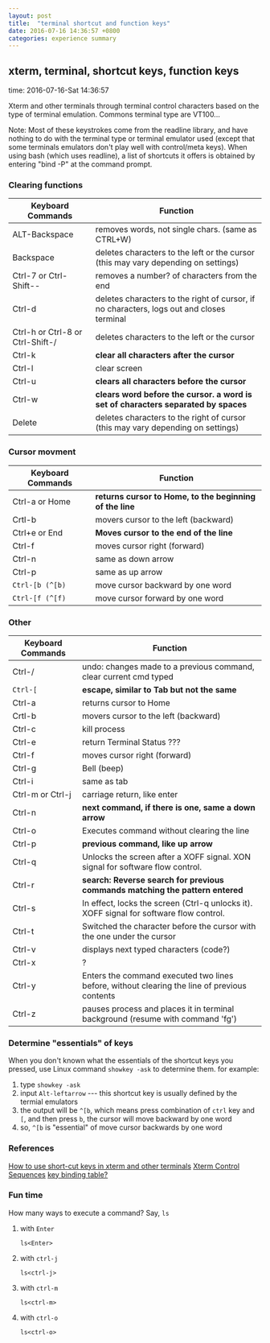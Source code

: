 ```yaml
---
layout: post
title:  "terminal shortcut and function keys"
date: 2016-07-16 14:36:57 +0800
categories: experience summary
---
```


## xterm, terminal, shortcut keys, function keys
time: 2016-07-16-Sat 14:36:57

Xterm and other terminals through terminal control characters based on the type
of terminal emulation. Commons terminal type are VT100...
 
Note: Most of these keystrokes come from the readline library, and have nothing
to do with the terminal type or terminal emulator used (except that some
terminals emulators don't play well with control/meta keys). When using bash
(which uses readline), a list of shortcuts it offers is obtained by entering
"bind -P" at the command prompt.

<!-- more -->
### Clearing functions

Keyboard Commands                | Function
-----                            | -----
ALT-Backspace                    | removes words, not single chars. (same as CTRL+W)
Backspace                        | deletes characters to the left or the cursor (this may vary depending on settings)
Ctrl-7 or Ctrl-Shift--           | removes a number? of characters from the end
Ctrl-d                           | deletes characters to the right of cursor, if no characters, logs out and closes terminal
Ctrl-h or Ctrl-8 or Ctrl-Shift-/ | deletes characters to the left or the cursor
Ctrl-k                           | **clear all characters after the cursor**
Ctrl-l                           | clear screen
Ctrl-u                           | **clears all characters before the cursor**
Ctrl-w                           | **clears word before the cursor. a word is set of characters separated by spaces**
Delete                           | deletes characters to the right of cursor (this may vary depending on settings)

### Cursor movment

Keyboard Commands | Function
-----             | -----
Ctrl-a or Home    | **returns cursor to Home, to the beginning of the line**
Crtl-b            | movers cursor to the left (backward)
Ctrl+e or End     | **Moves cursor to the end of the line**
Ctrl-f            | moves cursor right (forward)
Ctrl-n            | same as down arrow
Ctrl-p            | same as up arrow
`Ctrl-[b (^[b)`   | move cursor backward by one word
`Ctrl-[f (^[f)`   | move cursor forward by one word

### Other
Keyboard Commands | Function
-----             | -----
Ctrl-/            | undo: changes made to a previous command, clear current cmd typed
`Ctrl-[`          | **escape, similar to Tab but not the same**
Ctrl-a            | returns cursor to Home
Crtl-b            | movers cursor to the left (backward)
Ctrl-c            | kill process
Ctrl-e            | return Terminal Status ???
Ctrl-f            | moves cursor right (forward)
Ctrl-g            | Bell (beep)
Ctrl-i            | same as tab
Ctrl-m or Ctrl-j  | carriage return, like enter
Ctrl-n            | **next command, if there is one, same a down arrow**
Ctrl-o            | Executes command without clearing the line
Ctrl-p            | **previous command, like up arrow**
Ctrl-q            | Unlocks the screen after a XOFF signal. XON signal for software flow control.
Ctrl-r            | **search: Reverse search for previous commands matching the pattern entered**
Ctrl-s            | In effect, locks the screen (Ctrl-q unlocks it). XOFF signal for software flow control.
Ctrl-t            | Switched the character before the cursor with the one under the cursor
Ctrl-v            | displays next typed characters (code?)
Ctrl-x            |  ?
Ctrl-y            | Enters the command executed two lines before, without clearing the line of previous contents
Ctrl-z            | pauses process and places it in terminal background (resume with command 'fg')

### Determine "essentials" of keys

When you don't known what the essentials of the shortcut keys you pressed, use
Linux command `showkey -ask` to determine them.
for example:
1. type `showkey -ask`
2. input `Alt-leftarrow` --- this shortcut key is usually defined by the
	 termial emulators
3. the output will be `^[b`, which means press combination of `ctrl` key and
	 `[`, and then press `b`, the cursor will move backward by one word
4. so, `^[b` is "essential" of move cursor backwards by one word

### References
[How to use short-cut keys in xterm and other terminals](http://how-to.wikia.com/wiki/How_to_use_short-cut_keys_in_xterm_and_other_terminals?)
[Xterm Control Sequences](http://www.xfree86.org/4.7.0/ctlseqs.html)
[key binding table?](http://unix.stackexchange.com/questions/116562/key-bindings-table)

### Fun time
How many ways to execute a command? Say, `ls`

1. with `Enter`

	```
	ls<Enter>
	```

2. with `ctrl-j`

	```
	ls<ctrl-j>
	```

3. with `ctrl-m`
 
 	```
	ls<ctrl-m>
	```

4. with `ctrl-o`

	```
	ls<ctrl-o>
	```
